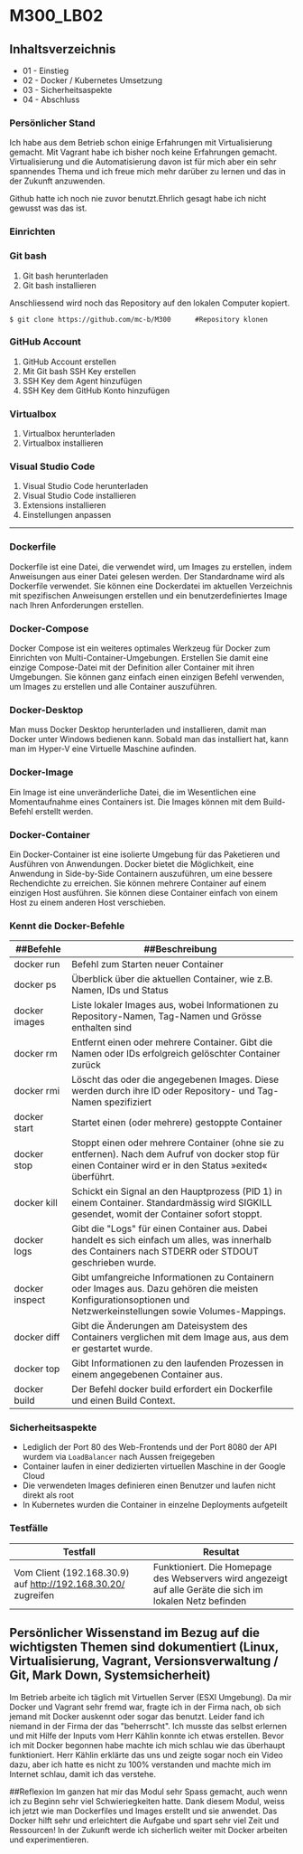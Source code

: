# M300_LB02

## Inhaltsverzeichnis

-   01 - Einstieg
-   02 - Docker / Kubernetes Umsetzung
-   03 - Sicherheitsaspekte
-   04 - Abschluss

### Persönlicher Stand

Ich habe aus dem Betrieb schon einige Erfahrungen mit Virtualisierung gemacht.
Mit Vagrant habe ich bisher noch keine Erfahrungen gemacht.
Virtualisierung und die Automatisierung davon ist für mich aber ein sehr spannendes Thema und ich 
freue mich mehr darüber zu lernen und das in der Zukunft anzuwenden.

Github hatte ich noch nie zuvor benutzt.Ehrlich gesagt habe ich nicht gewusst was das ist.
### Einrichten

### Git bash

1. Git bash herunterladen 
2. Git bash installieren

Anschliessend wird noch das Repository auf den lokalen Computer kopiert.
```
$ git clone https://github.com/mc-b/M300      #Repository klonen
 ```
  
### GitHub Account

1. GitHub Account erstellen
2. Mit Git bash SSH Key erstellen
3. SSH Key dem Agent hinzufügen
4. SSH Key dem GitHub Konto hinzufügen

### Virtualbox

1. Virtualbox herunterladen
2. Virtualbox installieren

### Visual Studio Code

1. Visual Studio Code herunterladen
2. Visual Studio Code installieren
3. Extensions installieren
4. Einstellungen anpassen


---
### Dockerfile
Dockerfile ist eine Datei, die verwendet wird, um Images zu erstellen, indem Anweisungen aus einer Datei gelesen werden. Der Standardname wird als Dockerfile verwendet. Sie können eine Dockerdatei im aktuellen Verzeichnis mit spezifischen Anweisungen erstellen und ein benutzerdefiniertes Image nach Ihren Anforderungen erstellen.
### Docker-Compose
Docker Compose ist ein weiteres optimales Werkzeug für Docker zum Einrichten von Multi-Container-Umgebungen. Erstellen Sie damit eine einzige Compose-Datei mit der Definition aller Container mit ihren Umgebungen. Sie können ganz einfach einen einzigen Befehl verwenden, um Images zu erstellen und alle Container auszuführen.
### Docker-Desktop
Man muss Docker Desktop herunterladen und installieren, damit man Docker unter Windows bedienen kann. Sobald man das installiert hat, kann man im Hyper-V eine Virtuelle Maschine aufinden. 
### Docker-Image
Ein Image ist eine unveränderliche Datei, die im Wesentlichen eine Momentaufnahme eines Containers ist. Die Images können mit dem Build-Befehl erstellt werden.
### Docker-Container
Ein Docker-Container ist eine isolierte Umgebung für das Paketieren und Ausführen von Anwendungen. Docker bietet die Möglichkeit, eine Anwendung in Side-by-Side Containern auszuführen, um eine bessere Rechendichte zu erreichen. Sie können mehrere Container auf einem einzigen Host ausführen. Sie können diese Container einfach von einem Host zu einem anderen Host verschieben.
### Kennt die Docker-Befehle

| ##Befehle           | ##Beschreibung
| --------------    | ------------------------------------
| docker run        | Befehl zum Starten neuer Container
| docker ps         | Überblick über die aktuellen Container, wie z.B. Namen, IDs und Status                                            
| docker images     | Liste lokaler Images aus, wobei Informationen zu Repository-Namen, Tag-Namen und Grösse enthalten sind
| docker rm         | Entfernt einen oder mehrere Container. Gibt die Namen oder IDs erfolgreich gelöschter Container zurück
| docker rmi        | Löscht das oder die angegebenen Images. Diese werden durch ihre ID oder Repository- und Tag-Namen spezifiziert
| docker start      | Startet einen (oder mehrere) gestoppte Container
| docker stop       | Stoppt einen oder mehrere Container (ohne sie zu entfernen). Nach dem Aufruf von docker stop für einen Container wird er in den Status »exited« überführt.
|  docker kill      | Schickt ein Signal an den Hauptprozess (PID 1) in einem Container. Standardmässig wird SIGKILL gesendet, womit der Container sofort stoppt.
| docker logs       | Gibt die "Logs" für einen Container aus. Dabei handelt es sich einfach um alles, was innerhalb des Containers nach STDERR oder STDOUT geschrieben wurde.
| docker inspect    | Gibt umfangreiche Informationen zu Containern oder Images aus. Dazu gehören die meisten Konfigurationsoptionen und Netzwerkeinstellungen sowie Volumes-Mappings.
| docker diff       | Gibt die Änderungen am Dateisystem des Containers verglichen mit dem Image aus, aus dem er gestartet wurde.
| docker top        | Gibt Informationen zu den laufenden Prozessen in einem angegebenen Container aus.
| docker build      | Der Befehl docker build erfordert ein Dockerfile und einen Build Context. 


### Sicherheitsaspekte

-   Lediglich der Port 80 des Web-Frontends und der Port 8080 der API wurdem via `LoadBalancer` nach Aussen freigegeben
-   Container laufen in einer dedizierten virtuellen Maschine in der Google Cloud
-   Die verwendeten Images definieren einen Benutzer und laufen nicht direkt als root
-   In Kubernetes wurden die Container in einzelne Deployments aufgeteilt



### Testfälle

| Testfall                                                                                                                               | Resultat                                                                                                               |
| -------------------------------------------------------------------------------------------------------------------------------------- | ---------------------------------------------------------------------------------------------------------------------- |
| Vom Client (192.168.30.9) auf http://192.168.30.20/ zugreifen                                                                          | Funktioniert. Die Homepage des Webservers wird angezeigt auf alle Geräte die sich im lokalen Netz befinden                                                                                                       





















## Persönlicher Wissenstand im Bezug auf die wichtigsten Themen sind dokumentiert (Linux, Virtualisierung, Vagrant, Versionsverwaltung / Git, Mark Down, Systemsicherheit)

Im Betrieb arbeite ich täglich mit Virtuellen Server (ESXI Umgebung). Da mir Docker und Vagrant sehr fremd war, fragte ich in der Firma nach, ob sich jemand mit Docker auskennt oder sogar das benutzt. Leider fand ich niemand in der Firma der das "beherrscht". Ich musste das selbst erlernen und mit Hilfe der Inputs vom Herr Kählin konnte ich etwas erstellen. Bevor ich mit Docker begonnen habe machte ich mich schlau wie das überhaupt funktioniert. Herr Kählin erklärte das uns und zeigte sogar noch ein Video dazu, aber ich hatte es nicht zu 100% verstanden und machte mich im Internet schlau, damit ich das verstehe. 



##Reflexion
Im ganzen hat mir das Modul sehr Spass gemacht, auch wenn ich zu Beginn sehr viel Schwieriegkeiten hatte.
Dank diesem Modul, weiss ich jetzt wie man Dockerfiles und Images erstellt und sie anwendet. 
Das Docker hilft sehr und erleichtert die Aufgabe und spart sehr viel Zeit und Ressourcen! 
In der Zukunft werde ich sicherlich weiter mit Docker arbeiten und experimentieren. 


